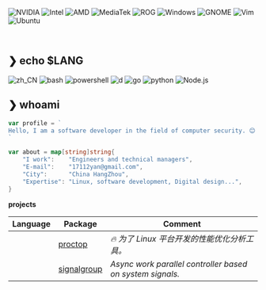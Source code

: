 ![NVIDIA](https://img.shields.io/badge/NVIDIA-76B900?logo=NVIDIA&logoColor=white&style=flat-square)
![Intel](https://img.shields.io/badge/Intel-0071C5?logo=Intel&logoColor=white&style=flat-square)
![AMD](https://img.shields.io/badge/AMD-ED1C24?logo=AMD&logoColor=white&style=flat-square)
![MediaTek](https://img.shields.io/badge/MediaTek-EC9430?logo=MediaTek&logoColor=white&style=flat-square)
![ROG](https://img.shields.io/badge/ROG-FF0029?logo=Republic-of-Gamers&logoColor=white&style=flat-square)
![Windows](https://img.shields.io/badge/Windows-0078D6?logo=Microsoft&logoColor=white&style=flat-square)
![GNOME](https://img.shields.io/badge/GNOME-4A86CF?logo=GNOME&logoColor=white&style=flat-square)
![Vim](https://img.shields.io/badge/Vim-019733?logo=Vim&logoColor=white&style=flat-square)
![Ubuntu](https://img.shields.io/badge/Ubuntu-E95420?logo=ubuntu&logoColor=white&style=flat-square)

<br>

## ❯ echo $LANG

![zh_CN](https://img.shields.io/badge/zh_CN.UTF8-f00?logoColor=white&style=flat-square)
![bash](https://img.shields.io/badge/Bash-4EAA25?logo=gnu-bash&logoColor=white&style=flat-square)
![powershell](https://img.shields.io/badge/Powershell-5391FE?logo=powershell&logoColor=white&style=flat-square)
![d](https://img.shields.io/badge/D-DMD-A42E2B?logo=d&logoColor=white&style=flat-square)
![go](https://img.shields.io/badge/Go-00ADD8?logo=go&logoColor=white&style=flat-square)
![python](https://img.shields.io/badge/Python-3776AB?logo=python&logoColor=white&style=flat-square)
![Node.js](https://img.shields.io/badge/Node.js-339933?logo=Node.js&logoColor=white&style=flat-square)

## ❯ whoami

```go
var profile = `
Hello, I am a software developer in the field of computer security. 😊
`

var about = map[string]string{
    "I work":    "Engineers and technical managers",
    "E-mail":    "17112yan@gmail.com",
    "City":      "China HangZhou",
    "Expertise": "Linux, software development, Digital design...",
}
```

**projects**

| Language | Package | Comment|
|:---:|---|---|
<img height="14" src="https://go.dev/images/go-logo-blue.svg"> | [proctop](https://github.com/matsuwin/proctop) | *🔥 为了 Linux 平台开发的性能优化分析工具。*
<img height="14" src="https://go.dev/images/go-logo-blue.svg"> | [signalgroup](https://github.com/matsuwin/signalgroup) | *Async work parallel controller based on system signals.*
